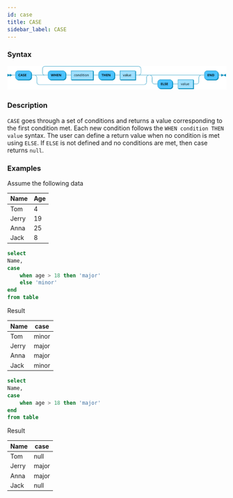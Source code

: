 ```yaml
---
id: case
title: CASE
sidebar_label: CASE
---
```


### Syntax

![case syntax](/static/img/doc/diagrams/case-def.svg)

### Description

`CASE` goes through a set of conditions and returns a value corresponding to the
first condition met. Each new condition follows the `WHEN condition THEN value`
syntax. The user can define a return value when no condition is met using
`ELSE`. If `ELSE` is not defined and no conditions are met, then case returns
`null`.

### Examples

Assume the following data

| Name  | Age |
| ----- | --- |
| Tom   | 4   |
| Jerry | 19  |
| Anna  | 25  |
| Jack  | 8   |

```sql title="CASE with ELSE"
select
Name,
case
    when age > 18 then 'major'
    else 'minor'
end
from table
```

Result

| Name  | case  |
| ----- | ----- |
| Tom   | minor |
| Jerry | major |
| Anna  | major |
| Jack  | minor |

```sql title="CASE without ELSE"
select
Name,
case
    when age > 18 then 'major'
end
from table
```

Result

| Name  | case  |
| ----- | ----- |
| Tom   | null  |
| Jerry | major |
| Anna  | major |
| Jack  | null  |
